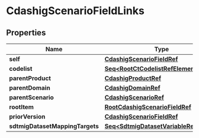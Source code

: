 

# CdashigScenarioFieldLinks


## Properties

Name | Type | Description | Notes
------------ | ------------- | ------------- | -------------
**self** | [**CdashigScenarioFieldRef**](CdashigScenarioFieldRef.md) |  |  [optional]
**codelist** | [**Seq&lt;RootCtCodelistRefElement&gt;**](RootCtCodelistRefElement.md) |  |  [optional]
**parentProduct** | [**CdashigProductRef**](CdashigProductRef.md) |  |  [optional]
**parentDomain** | [**CdashigDomainRef**](CdashigDomainRef.md) |  |  [optional]
**parentScenario** | [**CdashigScenarioRef**](CdashigScenarioRef.md) |  |  [optional]
**rootItem** | [**RootCdashigScenarioFieldRef**](RootCdashigScenarioFieldRef.md) |  |  [optional]
**priorVersion** | [**CdashigScenarioFieldRef**](CdashigScenarioFieldRef.md) |  |  [optional]
**sdtmigDatasetMappingTargets** | [**Seq&lt;SdtmigDatasetVariableRefTarget&gt;**](SdtmigDatasetVariableRefTarget.md) |  |  [optional]



